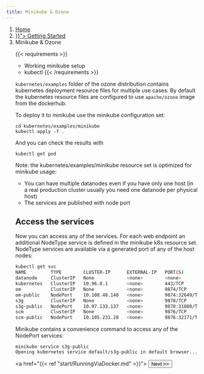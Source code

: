 ```yaml
---
title: Minikube & Ozone
---
```

<!---
  Licensed to the Apache Software Foundation (ASF) under one or more
  contributor license agreements.  See the NOTICE file distributed with
  this work for additional information regarding copyright ownership.
  The ASF licenses this file to You under the Apache License, Version 2.0
  (the "License"); you may not use this file except in compliance with
  the License.  You may obtain a copy of the License at

      http://www.apache.org/licenses/LICENSE-2.0

  Unless required by applicable law or agreed to in writing, software
  distributed under the License is distributed on an "AS IS" BASIS,
  WITHOUT WARRANTIES OR CONDITIONS OF ANY KIND, either express or implied.
  See the License for the specific language governing permissions and
  limitations under the License.
-->
 <nav aria-label="breadcrumb">
   <ol class="breadcrumb">
     <li class="breadcrumb-item"><a href="/">Home</a></li>
     <li class="breadcrumb-item"><a href="{{< ref "Start.md" >}}">
     Getting Started</a>
     <li class="breadcrumb-item active" aria-current="page">
     Minikube & Ozone </li>

{{< requirements >}}
 * Working minikube setup
 * kubectl
{{< /requirements >}}

`kubernetes/examples` folder of the ozone distribution contains kubernetes deployment resource files for multiple use cases. By default the kubernetes resource files are configured to use `apache/ozone` image from the dockerhub.

To deploy it to minikube use the minikube configuration set:

```
cd kubernetes/examples/minikube
kubectl apply -f .
```

And you can check the results with

```
kubectl get pod
```

Note: the kubernetes/examples/minikube resource set is optimized for minikube usage:

 * You can have multiple datanodes even if you have only one host (in a real production cluster usually you need one datanode per physical host)
 * The services are published with node port

## Access the services

Now you can access any of the services. For each web endpoint an additional NodeType service is defined in the minikube k8s resource set. NodeType services are available via a generated port of any of the host nodes:

```bash
kubectl get svc
NAME         TYPE        CLUSTER-IP      EXTERNAL-IP   PORT(S)          AGE
datanode     ClusterIP   None            <none>        <none>           27s
kubernetes   ClusterIP   10.96.0.1       <none>        443/TCP          118m
om           ClusterIP   None            <none>        9874/TCP         27s
om-public    NodePort    10.108.48.148   <none>        9874:32649/TCP   27s
s3g          ClusterIP   None            <none>        9878/TCP         27s
s3g-public   NodePort    10.97.133.137   <none>        9878:31880/TCP   27s
scm          ClusterIP   None            <none>        9876/TCP         27s
scm-public   NodePort    10.105.231.28   <none>        9876:32171/TCP   27s
```

Minikube contains a convenience command to access any of the NodePort services:

```
minikube service s3g-public
Opening kubernetes service default/s3g-public in default browser...
```


<a href="{{< ref "start/RunningViaDocker.md" >}}"> <button type="button"
class="btn  btn-success btn-lg">Next >></button>